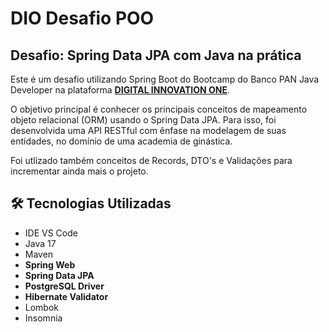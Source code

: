 <h1> DIO Desafio POO </h1>

<h2>Desafio: Spring Data JPA com Java na prática</h2>


<p>Este é um desafio utilizando Spring Boot do Bootcamp do Banco PAN Java Developer na plataforma <strong><a href="https://web.digitalinnovation.one/">DIGITAL INNOVATION ONE</a></strong>.</p> 

<p>O objetivo principal é conhecer os principais conceitos de mapeamento objeto relacional (ORM) usando o Spring Data JPA. Para isso, foi desenvolvida uma API RESTful com ênfase na modelagem de suas entidades, no domínio de uma academia de ginástica.</p>
<p>Foi utlizado também conceitos de Records, DTO's e Validações para incrementar ainda mais o projeto.

<h2>🛠 Tecnologias Utilizadas</h2>

<ul>
    <li>IDE VS Code</li>
    <li>Java 17</li>
    <li>Maven</li>
    <li><strong>Spring Web</strong></li>
    <li><strong>Spring Data JPA</strong></li>
    <li><strong>PostgreSQL Driver</strong></li>
    <li><strong>Hibernate Validator</strong></li>
    <li>Lombok</li>
    <li>Insomnia</li>
</ul>
